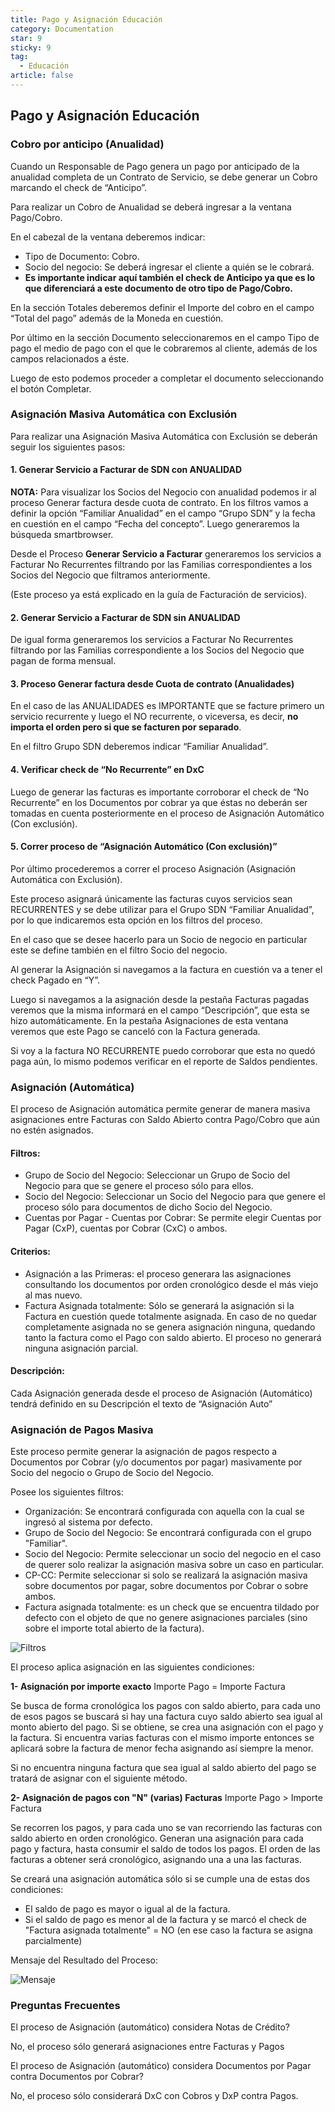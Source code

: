 ```yaml
---
title: Pago y Asignación Educación
category: Documentation
star: 9
sticky: 9
tag:
  - Educación
article: false
---
```


## **Pago y Asignación Educación**

### **Cobro por anticipo (Anualidad)**

Cuando un Responsable de Pago genera un pago por anticipado de la anualidad completa de un Contrato de Servicio, se debe generar un Cobro marcando el check de “Anticipo”.

Para realizar un Cobro de Anualidad se deberá ingresar a la ventana Pago/Cobro.

En el cabezal de la ventana deberemos indicar:

* Tipo de Documento: Cobro.
* Socio del negocio: Se deberá ingresar el cliente a quién se le cobrará.
* **Es importante indicar aquí también el check de Anticipo ya que es lo que diferenciará a este documento de otro tipo de Pago/Cobro.**

En la sección Totales deberemos definir el Importe del cobro en el campo “Total del pago” además de la Moneda en cuestión.

Por último en la sección Documento seleccionaremos en el campo Tipo de pago el medio de pago con el que le cobraremos al cliente, además de los campos relacionados a éste.

Luego de esto podemos proceder a completar el documento seleccionando el botón Completar.

### **Asignación Masiva Automática con Exclusión**

Para realizar una Asignación Masiva Automática con Exclusión se deberán seguir los siguientes pasos:

#### **1. Generar Servicio a Facturar de SDN con ANUALIDAD**

**NOTA:** Para visualizar los Socios del Negocio con anualidad podemos ir al proceso Generar factura desde cuota de contrato. En los filtros vamos a definir la opción “Familiar Anualidad” en el campo “Grupo SDN” y la fecha en cuestión en el campo “Fecha del concepto”. Luego generaremos la búsqueda smartbrowser.

Desde el Proceso **Generar Servicio a Facturar** generaremos los servicios a Facturar No Recurrentes filtrando por las Familias correspondientes a los Socios del Negocio que filtramos anteriormente.

(Este proceso ya está explicado en la guía de Facturación de servicios).

#### **2. Generar Servicio a Facturar de SDN sin ANUALIDAD**

De igual forma generaremos los servicios a Facturar No Recurrentes filtrando por las Familias correspondiente a los Socios del Negocio que pagan de forma mensual.

#### **3. Proceso Generar factura desde Cuota de contrato (Anualidades)**

En el caso de las ANUALIDADES es IMPORTANTE que se facture primero un servicio recurrente y luego el NO recurrente, o viceversa, es decir, **no importa el orden pero si que se facturen por separado**.

En el filtro Grupo SDN deberemos indicar “Familiar Anualidad”.

#### **4. Verificar check de “No Recurrente” en DxC**

Luego de generar las facturas es importante corroborar el check de “No Recurrente” en los Documentos por cobrar ya que éstas no deberán ser tomadas en cuenta posteriormente en el proceso de Asignación Automático (Con exclusión).

#### **5. Correr proceso de “Asignación Automático (Con exclusión)”**

Por último procederemos a correr el proceso Asignación (Asignación Automática con Exclusión).

Este proceso asignará únicamente las facturas cuyos servicios sean RECURRENTES y se debe utilizar para el Grupo SDN “Familiar Anualidad”, por lo que indicaremos esta opción en los filtros del proceso.

En el caso que se desee hacerlo para un Socio de negocio en particular este se define también en el filtro Socio del negocio.

Al generar la Asignación si navegamos a la factura en cuestión va a tener el check Pagado en “Y”.

Luego si navegamos a la asignación desde la pestaña Facturas pagadas veremos que la misma informará en el campo “Descripción”, que esta se hizo automáticamente. En la pestaña Asignaciones de esta ventana veremos que este Pago se canceló con la Factura generada.

Si voy a la factura NO RECURRENTE puedo corroborar que esta no quedó paga aún, lo mismo podemos verificar en el reporte de Saldos pendientes.

### **Asignación (Automática)**

El proceso de Asignación automática permite generar de manera masiva asignaciones entre Facturas con Saldo Abierto contra Pago/Cobro que aún no estén asignados.

#### **Filtros:**

* Grupo de Socio del Negocio: Seleccionar un Grupo de Socio del Negocio para que se genere el proceso sólo para ellos.
* Socio del Negocio: Seleccionar un Socio del Negocio para que genere el proceso sólo para documentos de dicho Socio del Negocio.
* Cuentas por Pagar - Cuentas por Cobrar: Se permite elegir Cuentas por Pagar (CxP), cuentas por Cobrar (CxC) o ambos.

#### **Criterios:**

* Asignación a las Primeras: el proceso generara las asignaciones consultando los documentos por orden cronológico desde el más viejo al mas nuevo.
* Factura Asignada totalmente: Sólo se generará la asignación si la Factura en cuestión quede totalmente asignada. En caso de no quedar completamente asignada no se genera asignación ninguna, quedando tanto la factura como el Pago con saldo abierto. El proceso no generará ninguna asignación parcial.

#### **Descripción:**

Cada Asignación generada desde el proceso de Asignación (Automático) tendrá definido en su Descripción el texto de “Asignación Auto”

### **Asignación de Pagos Masiva**

Este proceso permite generar la asignación de pagos respecto a Documentos por Cobrar (y/o documentos por pagar) masivamente por Socio del negocio o Grupo de Socio del Negocio.

Posee los siguientes filtros:

* Organización: Se encontrará configurada con aquella con la cual se ingresó al sistema por defecto.
* Grupo de Socio del Negocio: Se encontrará configurada con el grupo "Familiar".
* Socio del Negocio: Permite seleccionar un socio del negocio en el caso de querer solo realizar la asignación masiva sobre un caso en particular.
* CP-CC: Permite seleccionar si solo se realizará la asignación masiva sobre documentos por pagar, sobre documentos por Cobrar o sobre ambos.
* Factura asignada totalmente: es un check que se encuentra tildado por defecto con el objeto de que no genere asignaciones parciales (sino sobre el importe total abierto de la factura).

![Filtros](/assets/img/docs/balance-management/bam-assignment-image2.png)

El proceso aplica asignación en las siguientes condiciones:

**1- Asignación por importe exacto**
Importe Pago = Importe Factura

Se busca de forma cronológica los pagos con saldo abierto, para cada uno de esos pagos se buscará si hay una factura cuyo saldo abierto sea igual al monto abierto del pago. Si se obtiene, se crea una asignación con el pago y la factura. Si encuentra varias facturas con el mismo importe entonces se aplicará sobre la factura de menor fecha asignando así siempre la menor.

Si no encuentra ninguna factura que sea igual al saldo abierto del pago se tratará de asignar con el siguiente método.

**2- Asignación de pagos con "N" (varias) Facturas**
Importe Pago > Importe Factura

Se recorren los pagos, y para cada uno se van recorriendo las facturas con saldo abierto en orden cronológico. Generan una asignación para cada pago y factura, hasta consumir el saldo de todos los pagos. El orden de las facturas a obtener será cronológico, asignando una a una las facturas.

Se creará una asignación automática sólo si se cumple una de estas dos condiciones:

* El saldo de pago es mayor o igual al de la factura.
* Si el saldo de pago es menor al de la factura y se marcó el check de "Factura asignada totalmente" = NO (en ese caso la factura se asigna parcialmente)

Mensaje del Resultado del Proceso:

![Mensaje](/assets/img/docs/balance-management/bam-assignment-image1.png)

### **Preguntas Frecuentes**

El proceso de Asignación (automático) considera Notas de Crédito?

No, el proceso sólo generará asignaciones entre Facturas y Pagos

El proceso de Asignación (automático) considera Documentos por Pagar contra Documentos por Cobrar?

No, el proceso sólo considerará DxC con Cobros y DxP contra Pagos.